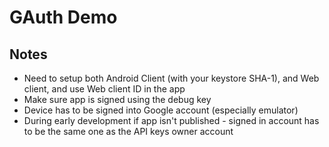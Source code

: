 # GAuth Demo

## Notes

- Need to setup both Android Client (with your keystore SHA-1), and Web client, and use Web client ID in the app
- Make sure app is signed using the debug key
- Device has to be signed into Google account (especially emulator)
- During early development if app isn't published - signed in account has to be the same one as the API keys owner account
